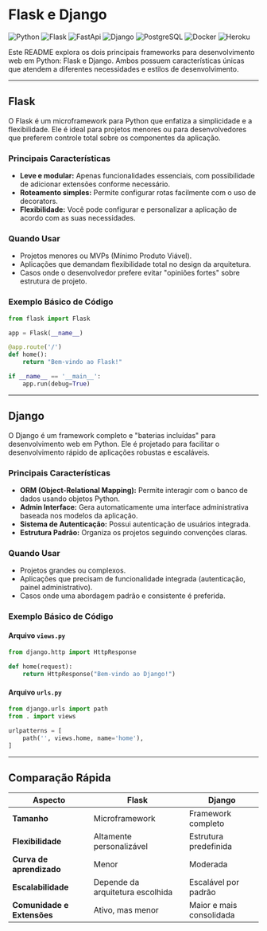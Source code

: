 # Flask e Django

![Python](https://img.shields.io/badge/Python-Backend%20Development-3776AB?style=flat-square&logo=python)
![Flask](https://img.shields.io/badge/Flask-Web%20Framework-000000?style=flat-square&logo=flask)
![FastApi](https://img.shields.io/badge/FastApi-Web%20Framework-000000?style=flat-square&logo=fastapi)
![Django](https://img.shields.io/badge/Django-Web%20Framework-092E20?style=flat-square&logo=django)
![PostgreSQL](https://img.shields.io/badge/PostgreSQL-Database-336791?style=flat-square&logo=postgresql)
![Docker](https://img.shields.io/badge/Docker-Containerization-2496ED?style=flat-square&logo=docker)
![Heroku](https://img.shields.io/badge/Heroku-Cloud%20Platform-430098?style=flat-square&logo=heroku)



Este README explora os dois principais frameworks para desenvolvimento web em Python: Flask e Django. Ambos possuem características únicas que atendem a diferentes necessidades e estilos de desenvolvimento.

---

## Flask

O Flask é um microframework para Python que enfatiza a simplicidade e a flexibilidade. Ele é ideal para projetos menores ou para desenvolvedores que preferem controle total sobre os componentes da aplicação.

### Principais Características
- **Leve e modular:** Apenas funcionalidades essenciais, com possibilidade de adicionar extensões conforme necessário.
- **Roteamento simples:** Permite configurar rotas facilmente com o uso de decorators.
- **Flexibilidade:** Você pode configurar e personalizar a aplicação de acordo com as suas necessidades.

### Quando Usar
- Projetos menores ou MVPs (Mínimo Produto Viável).
- Aplicações que demandam flexibilidade total no design da arquitetura.
- Casos onde o desenvolvedor prefere evitar "opiniões fortes" sobre estrutura de projeto.

### Exemplo Básico de Código
```python
from flask import Flask

app = Flask(__name__)

@app.route('/')
def home():
    return "Bem-vindo ao Flask!"

if __name__ == '__main__':
    app.run(debug=True)
```

---

## Django

O Django é um framework completo e "baterias incluídas" para desenvolvimento web em Python. Ele é projetado para facilitar o desenvolvimento rápido de aplicações robustas e escaláveis.

### Principais Características
- **ORM (Object-Relational Mapping):** Permite interagir com o banco de dados usando objetos Python.
- **Admin Interface:** Gera automaticamente uma interface administrativa baseada nos modelos da aplicação.
- **Sistema de Autenticação:** Possui autenticação de usuários integrada.
- **Estrutura Padrão:** Organiza os projetos seguindo convenções claras.

### Quando Usar
- Projetos grandes ou complexos.
- Aplicações que precisam de funcionalidade integrada (autenticação, painel administrativo).
- Casos onde uma abordagem padrão e consistente é preferida.

### Exemplo Básico de Código
#### Arquivo `views.py`
```python
from django.http import HttpResponse

def home(request):
    return HttpResponse("Bem-vindo ao Django!")
```

#### Arquivo `urls.py`
```python
from django.urls import path
from . import views

urlpatterns = [
    path('', views.home, name='home'),
]
```

---

## Comparação Rápida

| Aspecto               | Flask                        | Django                   |
|-----------------------|------------------------------|--------------------------|
| **Tamanho**           | Microframework               | Framework completo       |
| **Flexibilidade**     | Altamente personalizável     | Estrutura predefinida    |
| **Curva de aprendizado** | Menor                        | Moderada                 |
| **Escalabilidade**    | Depende da arquitetura escolhida | Escalável por padrão    |
| **Comunidade e Extensões** | Ativo, mas menor            | Maior e mais consolidada |


